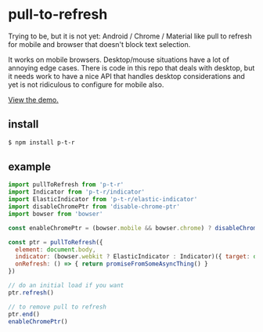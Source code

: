 # pull-to-refresh

Trying to be, but it is not yet: Android / Chrome / Material like pull to refresh for mobile and browser that doesn't block text selection.

It works on mobile browsers. Desktop/mouse situations have a lot of annoying edge cases. There is code in this repo that deals with desktop, but it needs work to have a nice API that handles desktop considerations and yet is not ridiculous to configure for mobile also.

[View the demo.](https://m59peacemaker.github.io/pull-to-refresh/)

## install

```sh
$ npm install p-t-r
```

## example

```js
import pullToRefresh from 'p-t-r'
import Indicator from 'p-t-r/indicator'
import ElasticIndicator from 'p-t-r/elastic-indicator'
import disableChromePtr from 'disable-chrome-ptr'
import bowser from 'bowser'

const enableChromePtr = (bowser.mobile && bowser.chrome) ? disableChromePtr() : () => {}

const ptr = pullToRefresh({
  element: document.body,
  indicator: (bowser.webkit ? ElasticIndicator : Indicator)({ target: document.body }),
  onRefresh: () => { return promiseFromSomeAsyncThing() }
})

// do an initial load if you want
ptr.refresh()

// to remove pull to refresh
ptr.end()
enableChromePtr()
```
